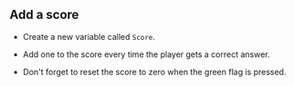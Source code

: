 ## Add a score

+ Create a new variable called `Score`.

+ Add one to the score every time the player gets a correct answer.

+ Don't forget to reset the score to zero when the green flag is pressed.
